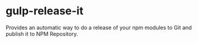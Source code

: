 gulp-release-it
=============

Provides an automatic way to do a release of your npm modules to Git and publish it to NPM Repository.